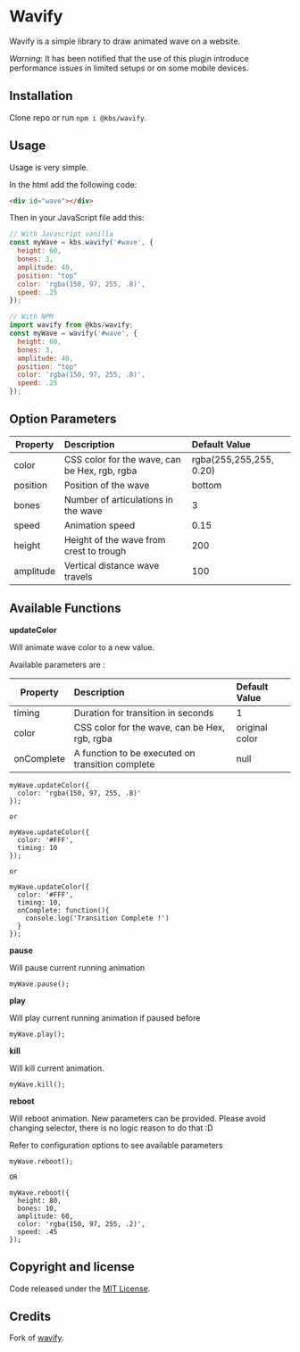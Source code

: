 # Wavify


Wavify is a simple library to draw animated wave on a website.

_Warning_: It has been notified that the use of this plugin introduce performance issues in limited setups or on some mobile devices.

## Installation

Clone repo or run `npm i @kbs/wavify`.

## Usage

Usage is very simple.

In the html add the following code:

```html
<div id="wave"></div>
```

Then in your JavaScript file add this:

```js
// With Javascript vanilla
const myWave = kbs.wavify('#wave', {
  height: 60,
  bones: 3,
  amplitude: 40,
  position: "top"
  color: 'rgba(150, 97, 255, .8)',
  speed: .25
});

// With NPM
import wavify from @kbs/wavify;
const myWave = wavify('#wave', {
  height: 60,
  bones: 3,
  amplitude: 40,
  position: "top"
  color: 'rgba(150, 97, 255, .8)',
  speed: .25
});
```

## Option Parameters

| **Property** | **Description**                                                             | **Default Value**       |
| ------------ | :-------------------------------------------------------------------------- | :---------------------- |
| color        | CSS color for the wave, can be Hex, rgb, rgba                               | rgba(255,255,255, 0.20) |
| position        | Position of the wave                                         | bottom                      |
| bones        | Number of articulations in the wave                                         | 3                       |
| speed        | Animation speed                                                             | 0.15                    |
| height       | Height of the wave from crest to trough                                     | 200                     |
| amplitude    | Vertical distance wave travels                                              | 100                     |

## Available Functions

**updateColor**

Will animate wave color to a new value.

Available parameters are :

| **Property** | **Description**                                  | **Default Value** |
| ------------ | :----------------------------------------------- | :---------------- |
| timing       | Duration for transition in seconds               | 1                 |
| color        | CSS color for the wave, can be Hex, rgb, rgba    | original color    |
| onComplete   | A function to be executed on transition complete | null              |

```
myWave.updateColor({
  color: 'rgba(150, 97, 255, .8)'
});

or

myWave.updateColor({
  color: '#FFF',
  timing: 10
});

or

myWave.updateColor({
  color: '#FFF',
  timing: 10,
  onComplete: function(){
    console.log('Transition Complete !')
  }
});
```

**pause**

Will pause current running animation

```
myWave.pause();
```

**play**

Will play current running animation if paused before

```
myWave.play();
```

**kill**

Will kill current animation.

```
myWave.kill();
```

**reboot**

Will reboot animation. New parameters can be provided. Please avoid changing selector, there is no logic reason to do that :D

Refer to configuration options to see available parameters

```
myWave.reboot();

OR

myWave.reboot({
  height: 80,
  bones: 10,
  amplitude: 60,
  color: 'rgba(150, 97, 255, .2)',
  speed: .45
});
```

## Copyright and license

Code released under the [MIT License](https://github.com/peacepostman/wavify/blob/master/LICENSE).

## Credits

Fork of [wavify](https://github.com/peacepostman/wavify).